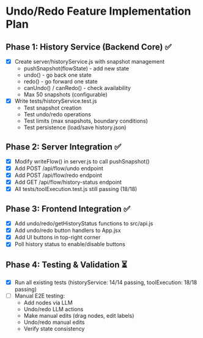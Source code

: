 # Undo/Redo Feature Implementation Plan

## Phase 1: History Service (Backend Core) ✅
- [x] Create server/historyService.js with snapshot management
  - pushSnapshot(flowState) - add new state
  - undo() - go back one state
  - redo() - go forward one state
  - canUndo() / canRedo() - check availability
  - Max 50 snapshots (configurable)
- [x] Write tests/historyService.test.js
  - Test snapshot creation
  - Test undo/redo operations
  - Test limits (max snapshots, boundary conditions)
  - Test persistence (load/save history.json)

## Phase 2: Server Integration ✅
- [x] Modify writeFlow() in server.js to call pushSnapshot()
- [x] Add POST /api/flow/undo endpoint
- [x] Add POST /api/flow/redo endpoint
- [x] Add GET /api/flow/history-status endpoint
- [x] All tests/toolExecution.test.js still passing (18/18)

## Phase 3: Frontend Integration ✅
- [x] Add undo/redo/getHistoryStatus functions to src/api.js
- [x] Add undo/redo button handlers to App.jsx
- [x] Add UI buttons in top-right corner
- [x] Poll history status to enable/disable buttons

## Phase 4: Testing & Validation ⏳
- [x] Run all existing tests (historyService: 14/14 passing, toolExecution: 18/18 passing)
- [ ] Manual E2E testing:
  - Add nodes via LLM
  - Undo/redo LLM actions
  - Make manual edits (drag nodes, edit labels)
  - Undo/redo manual edits
  - Verify state consistency
